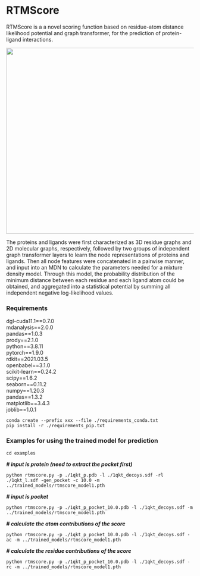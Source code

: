 # RTMScore

RTMScore is a a novel scoring function based on residue-atom distance likelihood potential and graph transformer, for the prediction of protein-ligand interactions. 
<div align=center>
<img src="https://github.com/sc8668/RTMScore/blob/main/121.jpg" width="800px" height="500px">
</div> 

The proteins and ligands were first characterized as 3D residue graphs and 2D molecular graphs, respectively, followed by two groups of independent graph transformer layers to learn the node representations of proteins and ligands. Then all node features were concatenated in a pairwise manner, and input into an MDN to calculate the parameters needed for a mixture density model. Through this model, the probability distribution of the minimum distance between each residue and each ligand atom could be obtained, and aggregated into a statistical potential by summing all independent negative log-likelihood values.

### Requirements
dgl-cuda11.1==0.7.0   
mdanalysis==2.0.0    
pandas==1.0.3   
prody==2.1.0   
python==3.8.11   
pytorch==1.9.0   
rdkit==2021.03.5   
openbabel==3.1.0    
scikit-learn==0.24.2    
scipy==1.6.2   
seaborn==0.11.2   
numpy==1.20.3    
pandas==1.3.2   
matplotlib==3.4.3   
joblib==1.0.1   

```conda create --prefix xxx --file ./requirements_conda.txt```   
```pip install -r ./requirements_pip.txt```

### Examples for using the trained model for prediction
```
cd examples
```
___# input is protein (need to extract the pocket first)___
```
python rtmscore.py -p ./1qkt_p.pdb -l ./1qkt_decoys.sdf -rl ./1qkt_l.sdf -gen_pocket -c 10.0 -m ../trained_models/rtmscore_model1.pth
```
___# input is pocket___
```
python rtmscore.py -p ./1qkt_p_pocket_10.0.pdb -l ./1qkt_decoys.sdf -m ../trained_models/rtmscore_model1.pth
```
___# calculate the atom contributions of the score___
```
python rtmscore.py -p ./1qkt_p_pocket_10.0.pdb -l ./1qkt_decoys.sdf -ac -m ../trained_models/rtmscore_model1.pth
```
___# calculate the residue contributions of the score___
```
python rtmscore.py -p ./1qkt_p_pocket_10.0.pdb -l ./1qkt_decoys.sdf -rc -m ../trained_models/rtmscore_model1.pth
```







